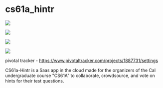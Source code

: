 # cs61a_hintr

<a href="https://codeclimate.com/github/DevelopingCoder/cs61a_hintr"><img src="https://codeclimate.com/github/DevelopingCoder/cs61a_hintr/badges/gpa.svg" /></a>

<a href="https://codeclimate.com/github/DevelopingCoder/cs61a_hintr/coverage"><img src="https://codeclimate.com/github/DevelopingCoder/cs61a_hintr/badges/coverage.svg" /></a>

<a href="https://codeclimate.com/github/DevelopingCoder/cs61a_hintr"><img src="https://codeclimate.com/github/DevelopingCoder/cs61a_hintr/badges/coverage.svg" /></a>

<a href="https://travis-ci.org/DevelopingCoder/cs61a_hintr/builds/169124664"><img src = "https://travis-ci.org/DevelopingCoder/cs61a_hintr.svg?branch=master"/></a>

pivotal tracker - https://www.pivotaltracker.com/projects/1887731/settings

CS61a-Hintr is a Saas app in the cloud made for the organizers of the Cal undergraduate course "CS61A" to collaborate, crowdsource, and vote on hints for their test questions. 

